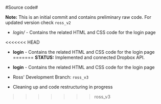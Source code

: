#Source code#

**Note:** This is an initial commit and contains preliminary raw code. For updated version check `ross_v2`


*	_login/_ - Contains the related HTML and CSS code for the login page

<<<<<<< HEAD
*	**login** - Contains the related HTML and CSS code for the login page
=======
**STATUS:** Implemented and connected Dropbox API. 


*	**login** - Contains the related HTML and CSS code for the login page
  *	Ross' Development Branch: `ross_v3`
  * Cleaning up and code restructuring in progress
>>>>>>> ross_v3

